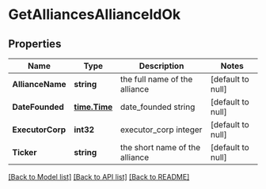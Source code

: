 # GetAlliancesAllianceIdOk

## Properties
Name | Type | Description | Notes
------------ | ------------- | ------------- | -------------
**AllianceName** | **string** | the full name of the alliance | [default to null]
**DateFounded** | [**time.Time**](time.Time.md) | date_founded string | [default to null]
**ExecutorCorp** | **int32** | executor_corp integer | [default to null]
**Ticker** | **string** | the short name of the alliance | [default to null]

[[Back to Model list]](../README.md#documentation-for-models) [[Back to API list]](../README.md#documentation-for-api-endpoints) [[Back to README]](../README.md)


